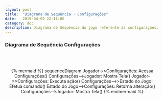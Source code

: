 ```yaml
---
layout: post
title:  "Diagrama de Sequência - Configurações"
date:   2015-04-09 22:11:00
category: doc
description: Diagrama de Sequência do jogo referente às configurações.
---
```


### Diagrama de Sequência Configurações

<div class="row">
<br><br><br>
<center>
  {% mermaid %}
  sequenceDiagram
    Jogador->>Configurações: Acessa Configurações()
    Configurações-->Jogador: Mostra Tela()
    Jogador->>Configurações: Executa ação()
    Configurações-->>Estado do Jogo: Efetua comando()
    Estado do Jogo-->Configurações: Retorna alteração()
    Configurações-->Jogador: Mostra Tela()
  {% endmermaid %}
</center>
</div>
